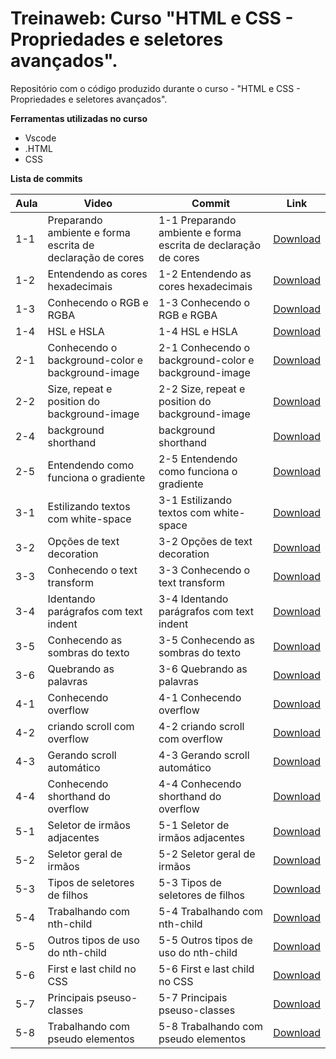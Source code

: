 # Treinaweb: Curso "HTML e CSS - Propriedades e seletores avançados".

Repositório com o código produzido durante o  curso - "HTML e CSS - Propriedades e seletores avançados".

**Ferramentas utilizadas no curso**

 - Vscode
 - .HTML
 - CSS

**Lista de commits**

Aula | Video | Commit | Link
------ | ------ | ------ | ------
1-1 | Preparando ambiente e forma escrita de declaração de cores | 1-1 Preparando ambiente e forma escrita de declaração de cores | [Download](https://github.com/treinaweb/html-e-css-propriedades-e-seletores-avancados/archive/617a8140774608fceeba0b6d27c89704e58a0967.zip)
1-2 | Entendendo as cores hexadecimais | 1-2 Entendendo as cores hexadecimais | [Download](https://github.com/treinaweb/html-e-css-propriedades-e-seletores-avancados/archive/f95e7ca6f3265ee09f066726861f54e4352ff912.zip)
1-3 | Conhecendo o RGB e RGBA | 1-3 Conhecendo o RGB e RGBA | [Download](https://github.com/treinaweb/html-e-css-propriedades-e-seletores-avancados/archive/bfad6ebebc5e847c143aca7d73ae5130b66b4b17.zip)
1-4 | HSL e HSLA | 1-4 HSL e HSLA | [Download](https://github.com/treinaweb/html-e-css-propriedades-e-seletores-avancados/archive/2c0fff9650e81945c48b7739c4a65ca865e7e8ef.zip)
2-1 | Conhecendo o background-color e background-image | 2-1 Conhecendo o background-color e background-image | [Download](https://github.com/treinaweb/html-e-css-propriedades-e-seletores-avancados/archive/27e76ab229bd1bbf6f45b759e7e0555a0932619c.zip)
2-2 | Size, repeat e position do background-image | 2-2 Size, repeat e position do background-image | [Download](https://github.com/treinaweb/html-e-css-propriedades-e-seletores-avancados/archive/c7d8315a422be0d2fc6412020e102cb170937f38.zip)
2-4 | background shorthand | background shorthand | [Download](https://github.com/treinaweb/html-e-css-propriedades-e-seletores-avancados/archive/30a3920192be311ce50eef46b1621ee00b7085cb.zip)
2-5 | Entendendo como funciona o gradiente | 2-5 Entendendo como funciona o gradiente | [Download](https://github.com/treinaweb/html-e-css-propriedades-e-seletores-avancados/archive/7965c2cf6d0831539a00935c39c857954181cb0b.zip)
3-1 | Estilizando textos com white-space | 3-1 Estilizando textos com white-space | [Download](https://github.com/treinaweb/html-e-css-propriedades-e-seletores-avancados/archive/c92546bf995458f56e4f47f5b41f33585f444463.zip)
3-2 | Opções de text decoration | 3-2 Opções de text decoration | [Download](https://github.com/treinaweb/html-e-css-propriedades-e-seletores-avancados/archive/af7ade25c678581e4ac788cfccb8b25f77db7531.zip)
3-3 | Conhecendo o text transform | 3-3 Conhecendo o text transform | [Download](https://github.com/treinaweb/html-e-css-propriedades-e-seletores-avancados/archive/84adda61a8b4b7c568b70eeaf7294de2c18b892d.zip)
3-4 | Identando parágrafos com text indent | 3-4 Identando parágrafos com text indent | [Download](https://github.com/treinaweb/html-e-css-propriedades-e-seletores-avancados/archive/655849f06d7dbe5f63cf61fa3a1b82b59eece789.zip)
3-5 | Conhecendo as sombras do texto | 3-5 Conhecendo as sombras do texto | [Download](https://github.com/treinaweb/html-e-css-propriedades-e-seletores-avancados/archive/dea07a078004b5b5b0975a54f3312df7f068eb2f.zip)
3-6 | Quebrando as palavras | 3-6 Quebrando as palavras | [Download](https://github.com/treinaweb/html-e-css-propriedades-e-seletores-avancados/archive/d7504dc6715ee78549191e91a5cf1f32ceea895b.zip)
4-1 | Conhecendo overflow | 4-1 Conhecendo overflow | [Download](https://github.com/treinaweb/html-e-css-propriedades-e-seletores-avancados/archive/e2180379256b4ad4ded8750270c95bab14d292ae.zip)
4-2 | criando scroll com overflow | 4-2 criando scroll com overflow | [Download](https://github.com/treinaweb/html-e-css-propriedades-e-seletores-avancados/archive/02c3734419a5af1465fdc9f1a43a56efc83b0e23.zip)
4-3 | Gerando scroll automático | 4-3 Gerando scroll automático | [Download](https://github.com/treinaweb/html-e-css-propriedades-e-seletores-avancados/archive/bc845d56d019a0b3b8fa8481095c30ce8805c323.zip)
4-4 | Conhecendo shorthand do overflow | 4-4 Conhecendo shorthand do overflow | [Download](https://github.com/treinaweb/html-e-css-propriedades-e-seletores-avancados/archive/9862896c20ea26856e52ee1d0207a57bfde72f0e.zip)
5-1 | Seletor de irmãos adjacentes | 5-1 Seletor de irmãos adjacentes | [Download](https://github.com/treinaweb/html-e-css-propriedades-e-seletores-avancados/archive/2179c9f4abc27ff0f8b76ce1b35a195b42e328fb.zip)
5-2 | Seletor geral de irmãos | 5-2 Seletor geral de irmãos | [Download](https://github.com/treinaweb/html-e-css-propriedades-e-seletores-avancados/archive/208eb596524bc798bee97c50b29937b9b2535755.zip)
5-3 | Tipos de seletores de filhos | 5-3 Tipos de seletores de filhos | [Download](https://github.com/treinaweb/html-e-css-propriedades-e-seletores-avancados/archive/c2c366a611a78de2c306b0fc9231dd3dc348b29b.zip)
5-4 | Trabalhando com nth-child | 5-4 Trabalhando com nth-child | [Download](https://github.com/treinaweb/html-e-css-propriedades-e-seletores-avancados/archive/7468f90e4024d0533f3b1fa4d626a7a84002d046.zip)
5-5 | Outros tipos de uso do nth-child | 5-5 Outros tipos de uso do nth-child | [Download](https://github.com/treinaweb/html-e-css-propriedades-e-seletores-avancados/archive/2f2e95d0278cacd3f66d5a935d02e35e5e7c9362.zip)
5-6 | First e last child no CSS | 5-6 First e last child no CSS | [Download](https://github.com/treinaweb/html-e-css-propriedades-e-seletores-avancados/archive/b4dcb785111b498c158cdb20eaa189d8ec451f5b.zip)
5-7 | Principais pseuso-classes| 5-7 Principais pseuso-classes | [Download](https://github.com/treinaweb/html-e-css-propriedades-e-seletores-avancados/archive/de45896000f7ea6fcc4a389d1cb077cc0b479338.zip)
5-8 | Trabalhando com pseudo elementos | 5-8 Trabalhando com pseudo elementos | [Download](https://github.com/treinaweb/html-e-css-propriedades-e-seletores-avancados/archive/fc93ceba000f9ed4779eb0363bfae570e1d7b934.zip)
